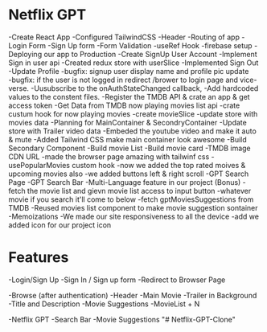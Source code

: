 # Netflix GPT

-Create React App
-Configured TailwindCSS
-Header
-Routing of app
-Login Form
-Sign Up form
-Form Validation
-useRef Hook
-firebase setup
-Deploying our app to Production
-Create SignUp User Account
-Implement Sign in user api
-Created redux store with userSlice
-Implemented Sign Out
-Update Profile
-bugfix: signup user display name and profile pic update  
-bugfix: if the user is not logged in redirect /brower to login page and vice-verse.
-Uusubscribe to the onAuthStateChanged callback,
-Add hardcoded values to the constent files.
-Register the TMDB API & crate an app & get access token
-Get Data from TMDB now playing movies list api
-crate custum hook for now playing movies
-create movieSlice
-update store with movies data
-Planning for MainContainer & SecondryContainer
-Update store with Trailer video data
-Embeded the youtube video and make it auto & mute
-Added Tailwind CSS make main container look awesome
-Build Secondary Component
-Build movie List
-Build movie card
-TMDB image CDN URL
-made the browser page amazing with tailwinf css
-usePopularMovies custom hook
-now we added the top rated moives & upcoming movies also
-we added buttons left & right scroll
-GPT Search Page
-GPT Search Bar
-Multi-Language feature in our project (Bonus)
-fetch the movie list and gievn movie list access to input button -whatever movie if you search it'll come to below
-fetch gptMoviesSuggestions from TMDB
-Reused movies list component to make movie suggestion sontainer
-Memoizations
-We made our site responsiveness to all the device
-add we added icon for our project icon

# Features

-Login/Sign Up
-Sign In / Sign up form
-Redirect to Browser Page

-Browse (after authentication)
-Header
-Main Movie
-Trailer in Background
-Title and Description
-Movie Suggestions
-MovieList + N

-Netflix GPT
-Search Bar
-Movie Suggestions
"# Netflix-GPT-Clone"
